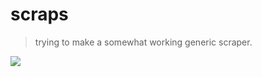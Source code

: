# scraps
> trying to make a somewhat working generic scraper.

![](https://pixfeeds.com/images/science/physics/1280-618446348-metal-scrap-rail-recycling-electromagnetic.jpg)
